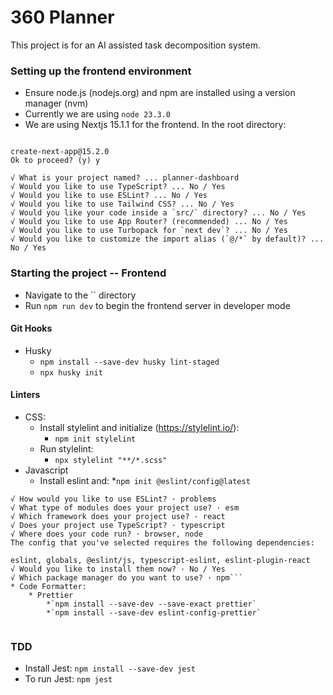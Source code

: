 # 360 Planner

This project is for an AI assisted task decomposition system.

### Setting up the frontend environment

- Ensure node.js (nodejs.org) and npm are installed using a version manager (nvm)
- Currently we are using `node 23.3.0`
- We are using Nextjs 15.1.1 for the frontend. In the root directory:

```npx create-next-app@latest

create-next-app@15.2.0
Ok to proceed? (y) y

√ What is your project named? ... planner-dashboard
√ Would you like to use TypeScript? ... No / Yes
√ Would you like to use ESLint? ... No / Yes
√ Would you like to use Tailwind CSS? ... No / Yes
√ Would you like your code inside a `src/` directory? ... No / Yes
√ Would you like to use App Router? (recommended) ... No / Yes
√ Would you like to use Turbopack for `next dev`? ... No / Yes
√ Would you like to customize the import alias (`@/*` by default)? ... No / Yes
```

### Starting the project -- Frontend

- Navigate to the `` directory
- Run `npm run dev` to begin the frontend server in developer mode

#### Git Hooks

- Husky
  - `npm install --save-dev husky lint-staged`
  - `npx husky init`

#### Linters

- CSS:
  - Install stylelint and initialize (https://stylelint.io/):
    - `npm init stylelint`
  - Run stylelint:
    - `npx stylelint "**/*.scss"`
- Javascript
  - Install eslint and: \*`npm init @eslint/config@latest`

````
√ How would you like to use ESLint? · problems
√ What type of modules does your project use? · esm
√ Which framework does your project use? · react
√ Does your project use TypeScript? · typescript
√ Where does your code run? · browser, node
The config that you've selected requires the following dependencies:

eslint, globals, @eslint/js, typescript-eslint, eslint-plugin-react
√ Would you like to install them now? · No / Yes
√ Which package manager do you want to use? · npm```
* Code Formatter:
    * Prettier
        *`npm install --save-dev --save-exact prettier`
        *`npm install --save-dev eslint-config-prettier`


````

### TDD

- Install Jest: `npm install --save-dev jest`
- To run Jest: `npm jest`
